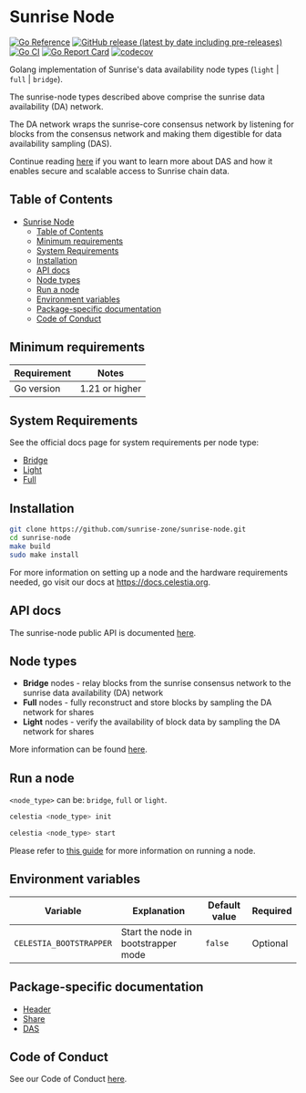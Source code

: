 # Sunrise Node

[![Go Reference](https://pkg.go.dev/badge/github.com/sunrise-zone/sunrise-node.svg)](https://pkg.go.dev/github.com/sunrise-zone/sunrise-node)
[![GitHub release (latest by date including pre-releases)](https://img.shields.io/github/v/release/celestiaorg/celestia-node)](https://github.com/sunrise-zone/sunrise-node/releases/latest)
[![Go CI](https://github.com/sunrise-zone/sunrise-node/actions/workflows/go-ci.yml/badge.svg)](https://github.com/sunrise-zone/sunrise-node/actions/workflows/go-ci.yml)
[![Go Report Card](https://goreportcard.com/badge/github.com/sunrise-zone/sunrise-node)](https://goreportcard.com/report/github.com/sunrise-zone/sunrise-node)
[![codecov](https://codecov.io/gh/celestiaorg/celestia-node/branch/main/graph/badge.svg?token=CWGA4RLDS9)](https://codecov.io/gh/celestiaorg/celestia-node)

Golang implementation of Sunrise's data availability node types (`light` | `full` | `bridge`).

The sunrise-node types described above comprise the sunrise data availability (DA) network.

The DA network wraps the sunrise-core consensus network by listening for blocks from the consensus network and making them digestible for data availability sampling (DAS).

Continue reading [here](https://blog.celestia.org/celestia-mvp-release-data-availability-sampling-light-clients) if you want to learn more about DAS and how it enables secure and scalable access to Sunrise chain data.

## Table of Contents

- [Sunrise Node](#sunrise-node)
  - [Table of Contents](#table-of-contents)
  - [Minimum requirements](#minimum-requirements)
  - [System Requirements](#system-requirements)
  - [Installation](#installation)
  - [API docs](#api-docs)
  - [Node types](#node-types)
  - [Run a node](#run-a-node)
  - [Environment variables](#environment-variables)
  - [Package-specific documentation](#package-specific-documentation)
  - [Code of Conduct](#code-of-conduct)

## Minimum requirements

| Requirement | Notes          |
| ----------- |----------------|
| Go version  | 1.21 or higher |

## System Requirements

See the official docs page for system requirements per node type:

- [Bridge](https://docs.celestia.org/nodes/bridge-node#hardware-requirements)
- [Light](https://docs.celestia.org/nodes/light-node#hardware-requirements)
- [Full](https://docs.celestia.org/nodes/full-storage-node#hardware-requirements)

## Installation

```sh
git clone https://github.com/sunrise-zone/sunrise-node.git
cd sunrise-node
make build
sudo make install
```

For more information on setting up a node and the hardware requirements needed, go visit our docs at <https://docs.celestia.org>.

## API docs

The sunrise-node public API is documented [here](https://node-rpc-docs.celestia.org/).

## Node types

- **Bridge** nodes - relay blocks from the sunrise consensus network to the sunrise data availability (DA) network
- **Full** nodes - fully reconstruct and store blocks by sampling the DA network for shares
- **Light** nodes - verify the availability of block data by sampling the DA network for shares

More information can be found [here](https://github.com/sunrise-zone/sunrise-node/blob/main/docs/adr/adr-003-march2022-testnet.md#legend).

## Run a node

`<node_type>` can be: `bridge`, `full` or `light`.

```sh
celestia <node_type> init
```

```sh
celestia <node_type> start
```

Please refer to [this guide](https://docs.celestia.org/nodes/celestia-node/) for more information on running a node.

## Environment variables

| Variable                | Explanation                         | Default value | Required |
| ----------------------- | ----------------------------------- | ------------- | -------- |
| `CELESTIA_BOOTSTRAPPER` | Start the node in bootstrapper mode | `false`       | Optional |

## Package-specific documentation

- [Header](./header/doc.go)
- [Share](./share/doc.go)
- [DAS](./das/doc.go)

## Code of Conduct

See our Code of Conduct [here](https://docs.celestia.org/community/coc).
